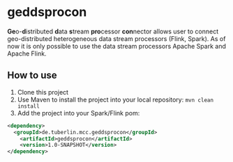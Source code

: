 # geddsprocon
**Ge**o-**d**istributed **d**ata **s**tream **pro**cessor **con**nector allows user to connect geo-distributed heterogeneous data stream processors (Flink, Spark). As of now it is only possible to use the data stream processors Apache Spark and Apache Flink.
## How to use
1. Clone this project
2. Use Maven to install the project into your local repository: ```mvn clean install```
3. Add the project into your Spark/Flink pom:
```xml
<dependency>
  <groupId>de.tuberlin.mcc.geddsprocon</groupId>
	<artifactId>geddsprocon</artifactId>
	<version>1.0-SNAPSHOT</version>
</dependency>
```
